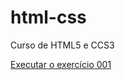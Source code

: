 # html-css
 Curso de HTML5 e CCS3

 <a href="https://rodsill.github.io/html-css/exercicios/ex001/index.html"> Executar o exercício 001</a>
